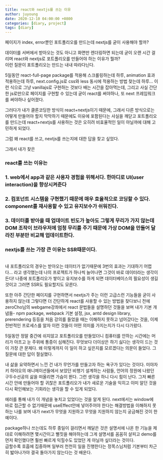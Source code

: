 ```yaml
---
title: react와 nextjs를 쓰는 이유
author: juyoung
date: 2020-12-10 04:00:00 +0800
categories: [diary, project]
tags: [diary]
---
```


페이지가 index, error뿐인 포트폴리오를 만드는데 nextjs를 굳이 사용해야 할까?

데이터를 서버에서 받아오는 것도 아니고 화면만 렌더링하면 되는데 굳이 오랜 시간 걸리며 react와 nextjs로 포트폴리오를 만들어야 하는 이유가 뭘까?  
이런 질문이 포트폴리오는 만드는 내내 따라다닌다.

5일동안 react-full-page package를 적용해 스크롤링하는데 하루, animation 효과 적용하는데 하루, next.config.js로 css와 less 동시에 적용하는 방법 찾는데 하루... 이런 식으로 그냥 vanillajs로 구현하는 것보다 배는 시간을 잡아먹는데, 그리고 사실 간단한 js로만으로 페이지를 구현할 수 있는데 굳이 react를 써야하나, 또 next 프레임워크를 써야하나 싶어졌다.

그러다가 내가 클론코딩한 방식이 react+nextjs이기 때문에, 그래서 다른 방식으로는 어떻게 만들어야 할지 막막하기 때문에도 이유에 포함된다는 사실을 깨닫고 포트폴리오를 만드는데 react+nextjs를 사용하는 것은 오히려 비효율적인 일이 아닐까에 대해 고민하게 되었다.

그럼 왜 react를 쓰고, nextjs를 쓰는지에 대한 답을 찾고 싶었다.

그래서 내가 찾은

### react를 쓰는 이유는

### 1. web에서 app과 같은 사용자 경험을 위해서다. 한마디로 UI(user interaction)을 향상시켜준다

### 2. 컴포넌트 시스템을 구현했기 때문에 매우 효율적으로 코딩할 수 있다. component를 재사용할 수 있고 유지보수가 쉬워진다.

### 3. 데이터를 받아올 때 업데이트 빈도가 높아도 그렇게 무리가 가지 않는데 DOM 조작이 브라우저에 엄청 무리를 주기 때문에 가상 DOM을 만들어 달라진 부분만 비교해 업데이트한다.

### nextjs를 쓰는 가장 큰 이유는 SSR때문이다.

<br />
내 포트폴리오의 경우는 받아오는 데이터가 없기때문에 3번의 효과는 기대하기 어렵다...  
라고 생각했는데 나의 프로젝트가 하나씩 늘어나면 그것이 바로 데이터라는 생각이 든다!  
나중에 포트폴리오가 쌓이고 유지보수를 하게 되면 데이터베이스의 필요성이 생길 것이고 그러면 SSR도 필요할지도 모른다.

또한 아주 간단한 페이지를 구현하면서 nextjs가 주는 이런 고급스런 기능들을 굳이 사용하지 않는데 그렇다면 더 간단하게 react를 사용할 수 있는 방법을 찾다보니 전에 zeroCho님의 webgame강좌에서 react 문법들을 설명하던 것들을 보며 내가 기본 개념들- npm package, webpack 기본 설정, jsx, antd design library, prerendering 등등을 처음 강의를 들었을 때는 이해하지 못하고 넘어갔다는 것을, 이제 전반적인 프로세스를 알자 이런 것들이 어떤 의미를 가지는지가 다시 다가왔다.

5일동안 정말 중간에 쉬지않고 포트폴리오를 만들었더니 컴퓨터를 안하는 시간에는 머리가 아프고 눈 주위에 통증이 심해진다. 무엇보다 더이상은 하기 싫다는 생각이 드는 것이 가장 큰 문제다. 왜 이렇게까지 이 일이 하고 싶은지를 모르겠다는 의문이 들었다. 그 질문에 대한 답이 절실했다.

내 삶을 요약하면서 느낀 건 내가 무언가를 만들고자 하는 욕구가 있다는 것이다.
미야자키 하야오의 애니메이션들에서 보았던 비행기 설계하는 사람들, 언어의 정원에 나왔던 구두수선공의 삶을 떠올리면 가슴이 뛴다. 그런 생각을 하니 다시 힘이 난다. 그저 빠른 시간 안에 만들어야 할 귀찮은 포트폴리오가 내가 새로운 기술을 익히고 이미 알던 것을 다시 확인해보는 기회라는 생각을 할 수 있게 되었다.

에러를 통해 내가 이 개념을 놓치고 있었다는 것을 알게 된다. next에서는 window에 바로 접근할 수 없기때문에 useEffect안에 넣어주어야 한다는 해결방법을 이해하지 못하는 나를 보며 내가 next가 무엇을 지원하고 무엇을 지원하지 않는지 궁금해진 것이 한 예이다.

package하나 쓰는데도 하루 종일이 걸리면서 깨달은 것은 설명서에 나온 한 기능을 제대로 이해하려면 몇시간이고 뻘짓을 해야하는데 그게 설명서를 꼼꼼히 살피고 demo를 먼저 확인했다면 훨씬 빠르게 익힐수도 있었던 게 아닐까 싶더라는 것이다.  
급할수록 호흡에 집중하며 일부러 천천히 일을 진행한다는 정목스님처럼 기본부터 차근히 밟아나가야 결국 돌아가지 않는다는 것 배운다.
